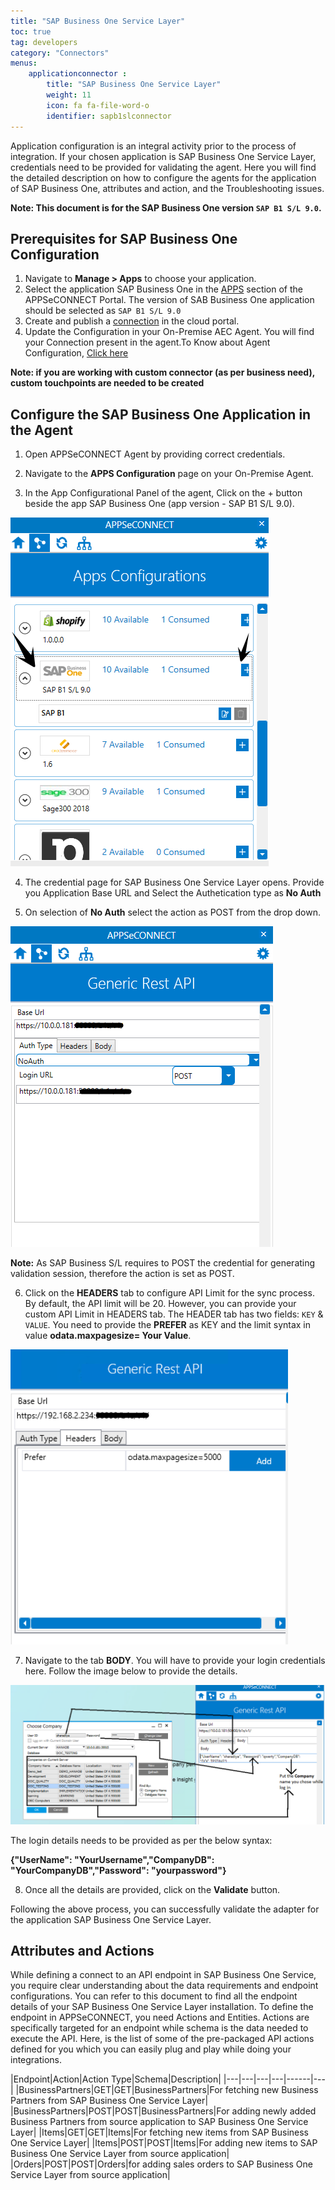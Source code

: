 ```yaml
---
title: "SAP Business One Service Layer"
toc: true
tag: developers
category: "Connectors"
menus:
    applicationconnector :
        title: "SAP Business One Service Layer"
        weight: 11
        icon: fa fa-file-word-o
        identifier: sapb1slconnector
---
```


Application configuration is an integral activity prior to the process of integration. If your chosen application is SAP Business One Service Layer, credentials need to be provided for validating the agent. 
Here you will find the detailed description on how to configure the agents for the application of SAP Business One, attributes and action, and the Troubleshooting issues.

**Note: This document is for the SAP Business One version `SAP B1 S/L 9.0`.**

## Prerequisites for SAP Business One Configuration

1. Navigate to **Manage > Apps** to choose your application.
2.	Select the application SAP Business One in the [APPS](/getting%20started/configurations/#process-of-choosing-app) section of the APPSeCONNECT Portal. The version of SAB Business One application should be selected as `SAP B1 S/L 9.0`
3.	Create and publish a [connection](/getting%20started/configurations-for-integration/#configuring-connector-while-creating-connection) in the cloud portal.
4.	Update the Configuration in your On-Premise AEC Agent. You will find your Connection present in the agent.To Know about Agent Configuration, [Click here](/deployment/Deployment-Configuration/)

**Note: if you are working with custom connector (as per business need), custom touchpoints are needed to be created**

## Configure the SAP Business One Application in the Agent

1) Open APPSeCONNECT Agent by providing correct credentials.

2) Navigate to the **APPS Configuration** page on your On-Premise Agent.

3) In the App Configurational Panel of the agent, Click on the + button beside the app SAP Business One (app version - SAP B1 S/L 9.0).

![sapsl1](\staticfiles\connectors\media\application-connector\sapsl1.PNG)

4) The credential page for SAP Business One Service Layer opens. Provide you Application Base URL and Select the Authetication type as **No Auth**

5) On selection of **No Auth** select the action as POST from the drop down.

![sapsl2](\staticfiles\connectors\media\application-connector\sapsl2.PNG)

**Note:** As SAP Business S/L requires to POST the credential for generating validation session, therefore the action is set as POST. 

6) Click on the **HEADERS** tab to configure API Limit for the sync process. By default, the API limit will be 20. However, you can provide your custom API Limit in HEADERS tab.
The HEADER tab has two fields:  `KEY` & `VALUE`. You need to provide the **PREFER** as KEY and the limit syntax in value **odata.maxpagesize= Your Value**.

![sapsl3](\staticfiles\connectors\media\application-connector\sapsl3.PNG)

7) Navigate to the tab **BODY**. You will have to provide your login credentials here. Follow the image below to provide the details.

![sapsl4](\staticfiles\connectors\media\application-connector\sapsl4.png)

The login details needs to be provided as per the below syntax:

**{"UserName": "YourUsername","CompanyDB": "YourCompanyDB","Password": "yourpassword"}**

8) Once all the details are provided, click on the **Validate** button.

Following the above process, you can successfully validate the adapter for the application SAP Business One Service Layer.

## Attributes and Actions

While defining a connect to an API endpoint in SAP Business One Service, you require clear understanding about the
data requirements and endpoint configurations. You can refer to this document to find all the endpoint 
details of your SAP Business One Service Layer installation. To define the endpoint in APPSeCONNECT, you need Actions and Entities. 
Actions are specifically targeted for an endpoint while schema is the data needed to execute the API. 
Here, is the list of some of the pre-packaged API actions defined for you which you can easily plug and play 
while doing your integrations.

|Endpoint|Action|Action Type|Schema|Description|
|---|---|---|---|------|---|
|BusinessPartners|GET|GET|BusinessPartners|For fetching new Business Partners from SAP Business One Service Layer|
|BusinessPartners|POST|POST|BusinessPartners|For adding newly added Business Partners from source application to SAP Business One Service Layer|
|Items|GET|GET|Items|For fetching new items from SAP Business One Service Layer|
|Items|POST|POST|Items|For adding new items to SAP Business One Service Layer from source application|
|Orders|POST|POST|Orders|for adding sales orders to SAP Business One Service Layer from source application|

